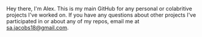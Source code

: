 Hey there, I'm Alex.  This is my main GitHub for any personal or colabritive projects I've worked on.
If you have any questions about other projects I've participated in or about any of my repos, email me at sa.jacobs18@gmail.com.
